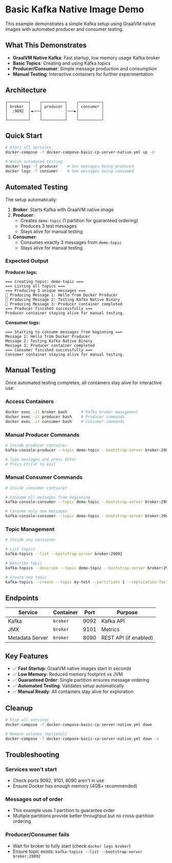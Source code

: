 # Basic Kafka Native Image Demo

This example demonstrates a simple Kafka setup using GraalVM native images with automated producer and consumer testing.

## What This Demonstrates

- **GraalVM Native Kafka**: Fast startup, low memory usage Kafka broker
- **Basic Topics**: Creating and using Kafka topics
- **Producer/Consumer**: Simple message production and consumption
- **Manual Testing**: Interactive containers for further experimentation

## Architecture

```
┌─────────┐    ┌──────────┐    ┌──────────┐
│ broker  │    │ producer │    │ consumer │
│  :9092  │◄───┤          │───►│          │
│         │    │          │    │          │
└─────────┘    └──────────┘    └──────────┘
```

## Quick Start

```bash
# Start all services
docker-compose -f docker-compose-basic-cp-server-native.yml up -d

# Watch automated testing
docker logs -f producer    # See messages being produced
docker logs -f consumer    # See messages being consumed
```

## Automated Testing

The setup automatically:

1. **Broker**: Starts Kafka with GraalVM native image
2. **Producer**: 
   - Creates `demo-topic` (1 partition for guaranteed ordering)
   - Produces 3 test messages
   - Stays alive for manual testing
3. **Consumer**:
   - Consumes exactly 3 messages from `demo-topic`
   - Stays alive for manual testing

### Expected Output

**Producer logs:**
```
=== Creating topic: demo-topic ===
=== Listing all topics ===
=== Producing 3 unique messages ===
📝 Producing Message 1: Hello from Docker Producer
📝 Producing Message 2: Testing Kafka Native Binary
📝 Producing Message 3: Producer container completed
=== Producer finished successfully ===
Producer container staying alive for manual testing.
```

**Consumer logs:**
```
=== Starting to consume messages from beginning ===
Message 1: Hello from Docker Producer
Message 2: Testing Kafka Native Binary
Message 3: Producer container completed
=== Consumer finished successfully ===
Consumer container staying alive for manual testing.
```

## Manual Testing

Once automated testing completes, all containers stay alive for interactive use:

### Access Containers
```bash
docker exec -it broker bash      # Kafka broker management
docker exec -it producer bash    # Producer commands
docker exec -it consumer bash    # Consumer commands
```

### Manual Producer Commands
```bash
# Inside producer container
kafka-console-producer --topic demo-topic --bootstrap-server broker:29092

# Type messages and press Enter
# Press Ctrl+C to exit
```

### Manual Consumer Commands
```bash
# Inside consumer container

# Consume all messages from beginning
kafka-console-consumer --topic demo-topic --bootstrap-server broker:29092 --from-beginning

# Consume only new messages
kafka-console-consumer --topic demo-topic --bootstrap-server broker:29092
```

### Topic Management
```bash
# Inside any container

# List topics
kafka-topics --list --bootstrap-server broker:29092

# Describe topic
kafka-topics --describe --topic demo-topic --bootstrap-server broker:29092

# Create new topic
kafka-topics --create --topic my-test --partitions 1 --replication-factor 1 --bootstrap-server broker:29092
```

## Endpoints

| Service | Container | Port | Purpose |
|---------|-----------|------|---------|
| Kafka | `broker` | 9092 | Kafka API |
| JMX | `broker` | 9101 | Metrics |
| Metadata Server | `broker` | 8090 | REST API (if enabled) |

## Key Features

- ✅ **Fast Startup**: GraalVM native images start in seconds
- ✅ **Low Memory**: Reduced memory footprint vs JVM
- ✅ **Guaranteed Order**: Single partition ensures message ordering
- ✅ **Automated Testing**: Validates setup automatically
- ✅ **Manual Ready**: All containers stay alive for exploration

## Cleanup

```bash
# Stop all services
docker-compose -f docker-compose-basic-cp-server-native.yml down

# Remove volumes (optional)
docker-compose -f docker-compose-basic-cp-server-native.yml down -v
```

## Troubleshooting

### Services won't start
- Check ports 9092, 9101, 8090 aren't in use
- Ensure Docker has enough memory (4GB+ recommended)

### Messages out of order
- This example uses 1 partition to guarantee order
- Multiple partitions provide better throughput but no cross-partition ordering

### Producer/Consumer fails
- Wait for broker to fully start (check `docker logs broker`)
- Ensure topic exists: `kafka-topics --list --bootstrap-server broker:29092` 
